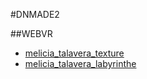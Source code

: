 #DNMADE2

##WEBVR
* [melicia_talavera_texture](../WEBVR-Toto/test.html)
* [melicia_talavera_labyrinthe](../WEBVR-Toto/labyrinthe.html)